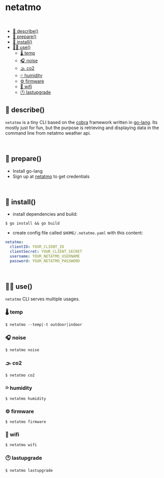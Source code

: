 # netatmo

</br>

  - [📖 describe()](#-describe)
  - [📜 prepare()](#-prepare)
  - [💾 install()](#-install)
  - [🧑‍💻 use()](#-use)
    - [🌡 temp](#-temp)
    - [🎧 noise](#-noise)
    - [🌫 co2](#-co2)
    - [💦 humidity](#-humidity)
    - [⚙️ firmware](#️-firmware)
    - [📶 wifi](#-wifi)
    - [🕐 lastupgrade](#-lastupgrade)

## 📖 describe()
`netatmo` is a tiny CLI based on the [cobra](https://github.com/spf13/cobra)
 framework written in [go-lang](https://golang.org/). Its mostly just for fun, but the purpose is retrieving and displaying data in the command line from netatmo weather api.

 </br>


## 📜 prepare()
 * Install go-lang
 * Sign up at [netatmo](https://dev.netatmo.com/apidocumentation/weather) to get credentials
  
</br>

 ## 💾 install()
  * install dependencies and build:
```shell
$ go install && go build
```
* create config file called ```$HOME/.netatmo.yaml``` with this content:
  
```yaml
netatmo:
  clientID: YOUR_CLIENT_ID
  clientSecret: YOUR_CLIENT_SECRET
  username: YOUR_NETATMO_USERNAME
  password: YOUR_NETATMO_PASSWORD
```

</br>

## 🧑‍💻 use()
`netatmo` CLI serves multiple usages. 

 ### 🌡 temp
 ```shell
$ netatmo --temp|-t outdoor|indoor
 ```
 
 ### 🎧 noise
 ```shell
$ netatmo noise
 ```
 
  ### 🌫 co2
 ```shell
$ netatmo co2
 ```
 
 ### 💦 humidity
 ```shell
$ netatmo humidity
 ```
 
 ### ⚙️ firmware
 ```shell
$ netatmo firmware

 ```
 ### 📶 wifi
  ```shell
$ netatmo wifi
 ```
 
 ### 🕐 lastupgrade
  ```shell
$ netatmo lastupgrade
 ```
